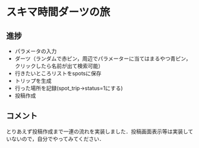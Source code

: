 # スキマ時間ダーツの旅

## 進捗
- パラメータの入力
- ダーツ（ランダムで赤ピン，周辺でパラメーターに当てはまるやつ青ピン，クリックしたら名前が出て検索可能）
- 行きたいところリストをspotsに保存
- トリップを生成
- 行った場所を記録(spot_trip->status=1にする)
- 投稿作成

## コメント
とりあえず投稿作成まで一連の流れを実装しました．投稿画面表示等は実装していないので，自分でやってみてください．